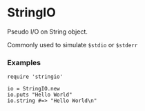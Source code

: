 # StringIO

Pseudo I/O on String object.

Commonly used to simulate `$stdio` or `$stderr`

### Examples

    require 'stringio'

    io = StringIO.new
    io.puts "Hello World"
    io.string #=> "Hello World\n"